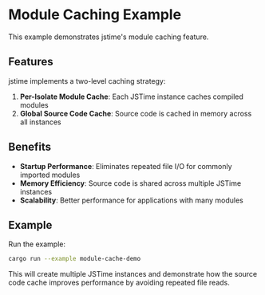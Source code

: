 # Module Caching Example

This example demonstrates jstime's module caching feature.

## Features

jstime implements a two-level caching strategy:

1. **Per-Isolate Module Cache**: Each JSTime instance caches compiled modules
2. **Global Source Code Cache**: Source code is cached in memory across all instances

## Benefits

- **Startup Performance**: Eliminates repeated file I/O for commonly imported modules
- **Memory Efficiency**: Source code is shared across multiple JSTime instances
- **Scalability**: Better performance for applications with many modules

## Example

Run the example:
```bash
cargo run --example module-cache-demo
```

This will create multiple JSTime instances and demonstrate how the source code cache
improves performance by avoiding repeated file reads.
